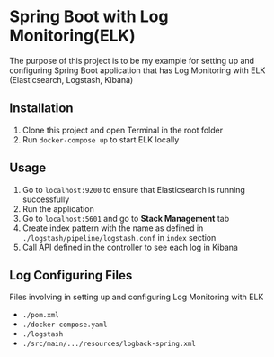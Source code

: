 # Spring Boot with Log Monitoring(ELK)
The purpose of this project is to be my example for setting up and configuring Spring Boot application that has Log Monitoring with ELK (Elasticsearch, Logstash, Kibana) 

## Installation
1. Clone this project and open Terminal in the root folder
2. Run `docker-compose up` to start ELK locally

## Usage
1. Go to `localhost:9200` to ensure that Elasticsearch is running successfully
2. Run the application
3. Go to `localhost:5601` and go to **Stack Management** tab
4. Create index pattern with the name as defined in `./logstash/pipeline/logstash.conf` in `index` section
5. Call API defined in the controller to see each log in Kibana

## Log Configuring Files 
Files involving in setting up and configuring Log Monitoring with ELK
* `./pom.xml`
* `./docker-compose.yaml`
* `./logstash`
* `./src/main/.../resources/logback-spring.xml`

